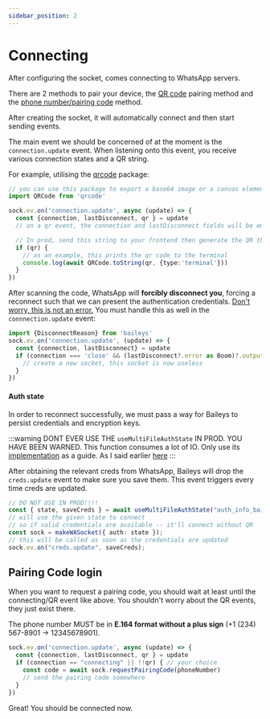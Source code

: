 ```yaml
---
sidebar_position: 2
---
```


# Connecting

After configuring the socket, comes connecting to WhatsApp servers.

There are 2 methods to pair your device, the [QR code](https://faq.whatsapp.com/1317564962315842) pairing method and the [phone number/pairing code](https://faq.whatsapp.com/1324084875126592) method.

After creating the socket, it will automatically connect and then start sending events.

The main event we should be concerned of at the moment is the `connection.update` event.
When listening onto this event, you receive various connection states and a QR string.

For example, utilising the [qrcode](https://www.npmjs.com/package/qrcode) package:
```ts
// you can use this package to export a base64 image or a canvas element.
import QRCode from 'qrcode'

sock.ev.on('connection.update', async (update) => {
  const {connection, lastDisconnect, qr } = update
  // on a qr event, the connection and lastDisconnect fields will be empty

  // In prod, send this string to your frontend then generate the QR there
  if (qr) {
    // as an example, this prints the qr code to the terminal
    console.log(await QRCode.toString(qr, {type:'terminal'}))
  }
})
```

After scanning the code, WhatsApp will **forcibly disconnect you**, forcing a reconnect such that we can present the authentication credentials.
<u>Don't worry, this is not an error.</u>
You must handle this as well in the `connnection.update` event:
```ts
import {DisconnectReason} from 'baileys'
sock.ev.on('connection.update', (update) => {
  const {connection, lastDisconnect} = update
  if (connection === 'close' && (lastDisconnect?.error as Boom)?.output?.statusCode === DisconnectReason.restartRequired) {
    // create a new socket, this socket is now useless
  }
})
```

#### Auth state
In order to reconnect successfully, we must pass a way for Baileys to persist credentials and encryption keys.

:::warning
DONT EVER USE THE `useMultiFileAuthState` IN PROD. YOU HAVE BEEN WARNED.
This function consumes a lot of IO. Only use its [implementation](https://github.com/WhiskeySockets/Baileys/tree/master/src/Utils/use-multi-file-auth-state.ts) as a guide.
As I said earlier [here](./configuration#auth)
:::

After obtaining the relevant creds from WhatsApp, Baileys will drop the `creds.update` event to make sure you save them. This event triggers every time creds are updated.
```ts
// DO NOT USE IN PROD!!!!
const { state, saveCreds } = await useMultiFileAuthState("auth_info_baileys");
// will use the given state to connect
// so if valid credentials are available -- it'll connect without QR
const sock = makeWASocket({ auth: state });
// this will be called as soon as the credentials are updated
sock.ev.on("creds.update", saveCreds);
```


## Pairing Code login
When you want to request a pairing code, you should wait at least until the connecting/QR event like above.
You shouldn't worry about the QR events, they just exist there.

The phone number MUST be in **E.164 format without a plus sign** (+1 (234) 567-8901 -> 12345678901).
```ts
sock.ev.on('connection.update', async (update) => {
  const {connection, lastDisconnect, qr } = update
  if (connection == "connecting" || !!qr) { // your choice
    const code = await sock.requestPairingCode(phoneNumber)
    // send the pairing code somewhere
  }
})
```

Great! You should be connected now.
